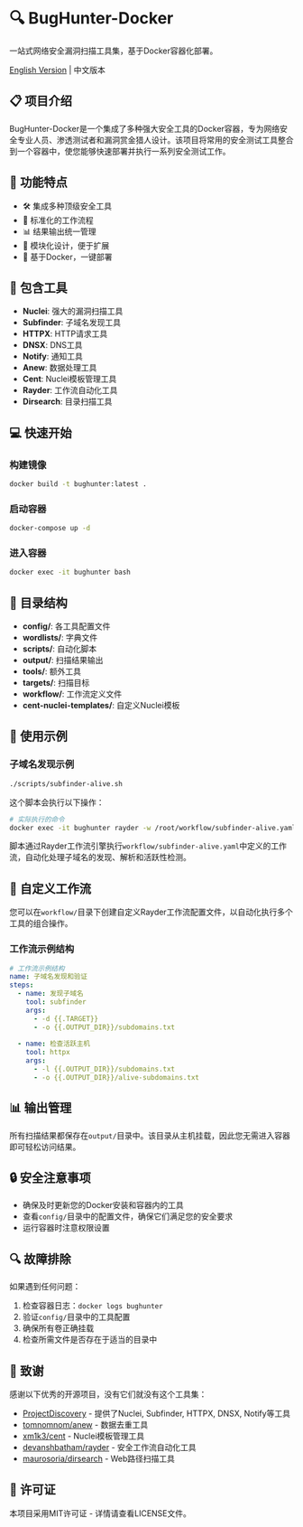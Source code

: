 # 🔍 BugHunter-Docker 

一站式网络安全漏洞扫描工具集，基于Docker容器化部署。

[English Version](README_EN.md) | 中文版本

## 📋 项目介绍

BugHunter-Docker是一个集成了多种强大安全工具的Docker容器，专为网络安全专业人员、渗透测试者和漏洞赏金猎人设计。该项目将常用的安全测试工具整合到一个容器中，使您能够快速部署并执行一系列安全测试工作。

## 🚀 功能特点

- 🛠️ 集成多种顶级安全工具
- 🔄 标准化的工作流程
- 📊 结果输出统一管理
- 🧩 模块化设计，便于扩展
- 🐳 基于Docker，一键部署

## 🔧 包含工具

- **Nuclei**: 强大的漏洞扫描工具
- **Subfinder**: 子域名发现工具
- **HTTPX**: HTTP请求工具
- **DNSX**: DNS工具
- **Notify**: 通知工具
- **Anew**: 数据处理工具
- **Cent**: Nuclei模板管理工具
- **Rayder**: 工作流自动化工具
- **Dirsearch**: 目录扫描工具

## 💻 快速开始

### 构建镜像

```bash
docker build -t bughunter:latest .
```

### 启动容器

```bash
docker-compose up -d
```

### 进入容器

```bash
docker exec -it bughunter bash
```

## 📂 目录结构

- **config/**: 各工具配置文件
- **wordlists/**: 字典文件
- **scripts/**: 自动化脚本
- **output/**: 扫描结果输出
- **tools/**: 额外工具
- **targets/**: 扫描目标
- **workflow/**: 工作流定义文件
- **cent-nuclei-templates/**: 自定义Nuclei模板

## 📝 使用示例

### 子域名发现示例

```bash
./scripts/subfinder-alive.sh
```

这个脚本会执行以下操作：
```bash
# 实际执行的命令
docker exec -it bughunter rayder -w /root/workflow/subfinder-alive.yaml
```

脚本通过Rayder工作流引擎执行`workflow/subfinder-alive.yaml`中定义的工作流，自动化处理子域名的发现、解析和活跃性检测。

## 🔄 自定义工作流

您可以在`workflow/`目录下创建自定义Rayder工作流配置文件，以自动化执行多个工具的组合操作。

### 工作流示例结构

```yaml
# 工作流示例结构
name: 子域名发现和验证
steps:
  - name: 发现子域名
    tool: subfinder
    args:
      - -d {{.TARGET}}
      - -o {{.OUTPUT_DIR}}/subdomains.txt
  
  - name: 检查活跃主机
    tool: httpx
    args:
      - -l {{.OUTPUT_DIR}}/subdomains.txt
      - -o {{.OUTPUT_DIR}}/alive-subdomains.txt
```

## 📊 输出管理

所有扫描结果都保存在`output/`目录中。该目录从主机挂载，因此您无需进入容器即可轻松访问结果。

## 🔒 安全注意事项

- 确保及时更新您的Docker安装和容器内的工具
- 查看`config/`目录中的配置文件，确保它们满足您的安全要求
- 运行容器时注意权限设置

## 🔍 故障排除

如果遇到任何问题：

1. 检查容器日志：`docker logs bughunter`
2. 验证`config/`目录中的工具配置
3. 确保所有卷正确挂载
4. 检查所需文件是否存在于适当的目录中

## 🙏 致谢

感谢以下优秀的开源项目，没有它们就没有这个工具集：

- [ProjectDiscovery](https://github.com/projectdiscovery) - 提供了Nuclei, Subfinder, HTTPX, DNSX, Notify等工具
- [tomnomnom/anew](https://github.com/tomnomnom/anew) - 数据去重工具
- [xm1k3/cent](https://github.com/xm1k3/cent) - Nuclei模板管理工具
- [devanshbatham/rayder](https://github.com/devanshbatham/rayder) - 安全工作流自动化工具
- [maurosoria/dirsearch](https://github.com/maurosoria/dirsearch) - Web路径扫描工具

## 📄 许可证

本项目采用MIT许可证 - 详情请查看LICENSE文件。 